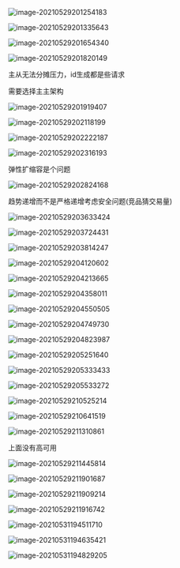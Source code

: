 ![image-20210529201254183](images/image-20210529201254183.png)

![image-20210529201335643](images/image-20210529201335643.png)

![image-20210529201654340](images/image-20210529201654340.png)

![image-20210529201820149](images/image-20210529201820149.png)

主从无法分摊压力，id生成都是些请求

需要选择主主架构

![image-20210529201919407](images/image-20210529201919407.png)

![image-20210529202118199](images/image-20210529202118199.png)

![image-20210529202222187](images/image-20210529202222187.png)

![image-20210529202316193](images/image-20210529202316193.png)

弹性扩缩容是个问题

![image-20210529202824168](images/image-20210529202824168.png)

趋势递增而不是严格递增考虑安全问题(竞品猜交易量)

![image-20210529203633424](images/image-20210529203633424.png)

![image-20210529203724431](images/image-20210529203724431.png)

![image-20210529203814247](images/image-20210529203814247.png)

![image-20210529204120602](images/image-20210529204120602.png)

![image-20210529204213665](images/image-20210529204213665.png)

![image-20210529204358011](images/image-20210529204358011.png)

![image-20210529204550505](images/image-20210529204550505.png)

![image-20210529204749730](images/image-20210529204749730.png)

![image-20210529204823987](images/image-20210529204823987.png)

![image-20210529205251640](images/image-20210529205251640.png)

![image-20210529205333433](images/image-20210529205333433.png)

![image-20210529205533272](images/image-20210529205533272.png)

![image-20210529210525214](images/image-20210529210525214.png)

![image-20210529210641519](images/image-20210529210641519.png)

![image-20210529211310861](images/image-20210529211310861.png)

上面没有高可用

![image-20210529211445814](images/image-20210529211445814.png)

![image-20210529211901687](images/image-20210529211901687.png)

![image-20210529211909214](images/image-20210529211909214.png)

![image-20210529211916742](images/image-20210529211916742.png)

![image-20210531194511710](images/image-20210531194511710.png)

![image-20210531194635421](images/image-20210531194635421.png)

![image-20210531194829205](images/image-20210531194829205.png)



